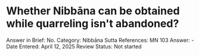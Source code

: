# Whether Nibbāna can be obtained while quarreling isn't abandoned?

Answer in Brief: No.
 Category: Nibbāna
Sutta References: MN 103
Answer: -
Date Entered: April 12, 2025
Review Status: Not started
